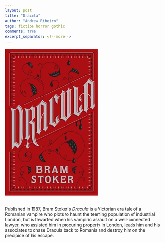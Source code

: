 ```yaml
---
layout: post
title: "Dracula"
author: "Andrew Ribeiro"
tags: fiction horror gothic
comments: true
excerpt_separator: <!--more-->
---
```

<img src="../book_covers/dracula.jpg">
<br/><br/>

Published in 1987, Bram Stoker's *Dracula* is a Victorian era tale of a Romanian vampire who plots to haunt the teeming population of industrial London, but is thwarted when his vampiric assault on a well-connected lawyer, who assisted him in procuring property in London, leads him and his associates to chase Dracula back to Romania and destroy him on the precipice of his escape. <!--more-->